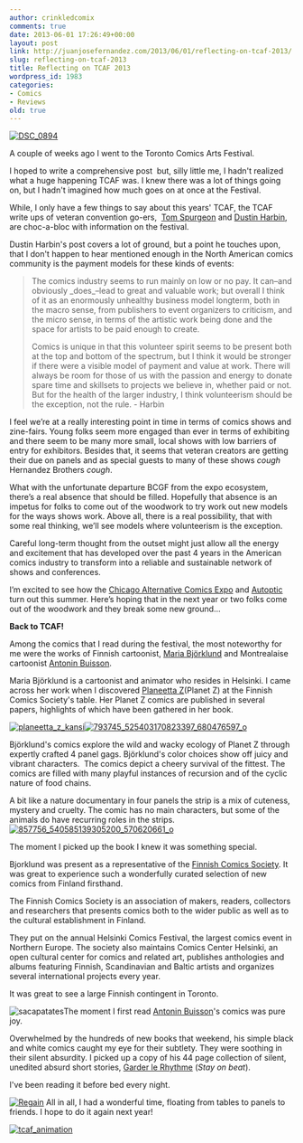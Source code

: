 ```yaml
---
author: crinkledcomix
comments: true
date: 2013-06-01 17:26:49+00:00
layout: post
link: http://juanjosefernandez.com/2013/06/01/reflecting-on-tcaf-2013/
slug: reflecting-on-tcaf-2013
title: Reflecting on TCAF 2013
wordpress_id: 1983
categories:
- Comics
- Reviews
old: true
---
```


[![DSC_0894](http://fernandezjuanjose.files.wordpress.com/2013/05/dsc_0894.jpg?w=590)](http://fernandezjuanjose.files.wordpress.com/2013/05/dsc_0894.jpg)

A couple of weeks ago I went to the Toronto Comics Arts Festival.

I hoped to write a comprehensive post  but, silly little me, I hadn't realized what a huge happening TCAF was. I knew there was a lot of things going on, but I hadn't imagined how much goes on at once at the Festival.

While, I only have a few things to say about this years' TCAF, the TCAF write ups of veteran convention go-ers,  [Tom Spurgeon](http://www.comicsreporter.com/index.php/several_notes_on_tcaf_2013/) and [Dustin Harbin](http://www.dharbin.com/blog/on-tcaf-and-gina-gagliano-and-value/), are choc-a-bloc with information on the festival.

Dustin Harbin's post covers a lot of ground, but a point he touches upon, that I don't happen to hear mentioned enough in the North American comics community is the payment models for these kinds of events:


<blockquote>The comics industry seems to run mainly on low or no pay. It can–and obviously _does_–lead to great and valuable work; but overall I think of it as an enormously unhealthy business model longterm, both in the macro sense, from publishers to event organizers to criticism, and the micro sense, in terms of the artistic work being done and the space for artists to be paid enough to create.

Comics is unique in that this volunteer spirit seems to be present both at the top and bottom of the spectrum, but I think it would be stronger if there were a visible model of payment and value at work. There will always be room for those of us with the passion and energy to donate spare time and skillsets to projects we believe in, whether paid or not. But for the health of the larger industry, I think volunteerism should be the exception, not the rule. - Harbin</blockquote>


I feel we’re at a really interesting point in time in terms of comics shows and zine-fairs. Young folks seem more engaged than ever in terms of exhibiting and there seem to be many more small, local shows with low barriers of entry for exhibitors. Besides that, it seems that veteran creators are getting their due on panels and as special guests to many of these shows *cough* Hernandez Brothers *cough*.

What with the unfortunate departure BCGF from the expo ecosystem, there’s a real absence that should be filled. Hopefully that absence is an impetus for folks to come out of the woodwork to try work out new models for the ways shows work. Above all, there is a real possibility, that with some real thinking, we’ll see models where volunteerism is the exception.

Careful long-term thought from the outset might just allow all the energy and excitement that has developed over the past 4 years in the American comics industry to transform into a reliable and sustainable network of shows and conferences.

I’m excited to see how the [Chicago Alternative Comics Expo](http://www.cakechicago.com/) and [Autoptic](http://autoptic.org/) turn out this summer. Here’s hoping that in the next year or two folks come out of the woodwork and they break some new ground...

**Back to TCAF!**

Among the comics that I read during the festival, the most noteworthy for me were the works of Finnish cartoonist, [Maria Björklund](https://www.facebook.com/PlaneettaZ.PlanetZ?fref=ts) and Montrealaise cartoonist [Antonin Buisson](http://antoninbuisson.blogspot.com/).

Maria Björklund is a cartoonist and animator who resides in Helsinki. I came across her work when I discovered [Planeetta Z](http://www.goodreads.com/book/show/16070464-planeetta-z)(Planet Z) at the Finnish Comics Society's table. Her Planet Z comics are published in several papers, highlights of which have been gathered in her book. [
](http://antoninbuisson.blogspot.com/)

[![planeetta_z_kansi](http://fernandezjuanjose.files.wordpress.com/2013/05/planeetta_z_kansi.jpeg?w=590)](http://fernandezjuanjose.files.wordpress.com/2013/05/planeetta_z_kansi.jpeg)[![793745_525403170823397_680476597_o](http://fernandezjuanjose.files.wordpress.com/2013/05/793745_525403170823397_680476597_o.jpeg?w=590)](http://fernandezjuanjose.files.wordpress.com/2013/05/793745_525403170823397_680476597_o.jpeg)

Björklund's comics explore the wild and wacky ecology of Planet Z through expertly crafted 4 panel gags. Björklund's color choices show off juicy and vibrant characters.  The comics depict a cheery survival of the fittest. The comics are filled with many playful instances of recursion and of the cyclic nature of food chains.

A bit like a nature documentary in four panels the strip is a mix of cuteness, mystery and cruelty. The comic has no main characters, but some of the animals do have recurring roles in the strips.[![857756_540585139305200_570620661_o](http://fernandezjuanjose.files.wordpress.com/2013/05/857756_540585139305200_570620661_o.jpeg?w=590)](http://fernandezjuanjose.files.wordpress.com/2013/05/857756_540585139305200_570620661_o.jpeg)

The moment I picked up the book I knew it was something special.

Bjorklund was present as a representative of the [Finnish Comics Society](http://finnishcomics.info/). It was great to experience such a wonderfully curated selection of new comics from Finland firsthand.

The Finnish Comics Society is an association of makers, readers, collectors and researchers that presents comics both to the wider public as well as to the cultural establishment in Finland.

They put on the annual Helsinki Comics Festival, the largest comics event in Northern Europe. The society also maintains Comics Center Helsinki, an open cultural center for comics and related art, publishes anthologies and albums featuring Finnish, Scandinavian and Baltic artists and organizes several international projects every year.

It was great to see a large Finnish contingent in Toronto.

![sacapatates](http://fernandezjuanjose.files.wordpress.com/2013/05/sacapatates.jpeg?w=455)The moment I first read [Antonin Buisson](http://antoninbuisson.blogspot.com/)'s comics was pure joy.

Overwhelmed by the hundreds of new books that weekend, his simple black and white comics caught my eye for their subtlety. They were soothing in their silent absurdity. I picked up a copy of his 44 page collection of silent, unedited absurd short stories, [Garder le Rhythme](http://antoninbuisson.blogspot.com/2013/05/tcaf-fanzine-et-table-ronde.html) (_Stay on beat_).

I've been reading it before bed every night.

[![Regain](http://fernandezjuanjose.files.wordpress.com/2013/05/regain.jpeg?w=590)](http://fernandezjuanjose.files.wordpress.com/2013/05/regain.jpeg)
All in all, I had a wonderful time, floating from tables to panels to friends. I hope to do it again next year!

[![tcaf_animation](http://fernandezjuanjose.files.wordpress.com/2013/05/tcaf_animation1.gif)](http://fernandezjuanjose.files.wordpress.com/2013/05/tcaf_animation1.gif)
